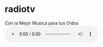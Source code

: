 # radiotv
Con la Mejor Musica para tus Oidos
<audio autoplay controls><source src="http://78.129.190.50:18660/;.aac/;stream.nsv" type="audio/mpeg"></source>javascript:void(0)</audio>
